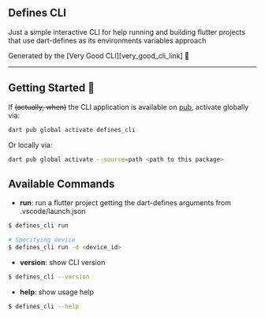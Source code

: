 ## Defines CLI

Just a simple interactive CLI for help running and building flutter projects that use dart-defines as its environments variables approach

Generated by the [Very Good CLI][very_good_cli_link] 🤖

---

## Getting Started 🚀

If ~~(actually, when)~~ the CLI application is available on [pub](https://pub.dev), activate globally via:

```sh
dart pub global activate defines_cli
```

Or locally via:

```sh
dart pub global activate --source=path <path to this package>
```

## Available Commands

- **run**: run a flutter project getting the dart-defines arguments from .vscode/launch.json

```sh
$ defines_cli run

# Specifying device
$ defines_cli run -d <device_id>
```

- **version**: show CLI version

```sh
$ defines_cli --version
```

- **help**: show usage help

```sh
$ defines_cli --help
```

